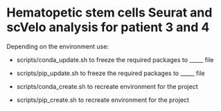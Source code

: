 <h1>Hematopetic stem cells Seurat and scVelo analysis for patient 3 and 4</h1>

Depending on the environment use:
- scripts/conda_update.sh to freeze the required packages to _____ file
- scripts/pip_update.sh to freeze the required packages to _____ file

- scripts/conda_create.sh to recreate environment for the project
- scripts/pip_create.sh to recreate environment for the project
